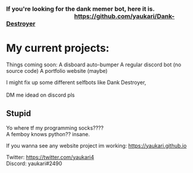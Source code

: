 ### If you're looking for the dank memer bot, here it is.                  https://github.com/yaukari/Dank-Destroyer

# My current projects:
Things coming soon:
A disboard auto-bumper
A regular discord bot (no source code)
A portfolio website (maybe)

I might fix up some different selfbots like Dank Destroyer,                  
DM me idead on discord pls

## Stupid

Yo where tf my programming socks????                     
A femboy knows python?? insane.	

If you wanna see any website project im working:
https://yaukari.github.io

Twitter: https://twitter.com/yaukari4                     
Discord: yaukari#2490

